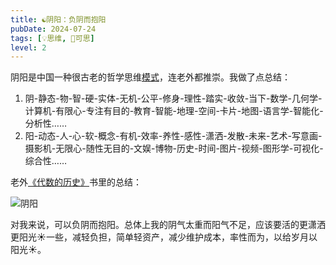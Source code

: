 ```yaml
---
title: ☯️阴阳：负阴而抱阳
pubDate: 2024-07-24
tags: [💡思维, 🤔可思]
level: 2
---
```


阴阳是中国一种很古老的哲学思维[模式](/xyy/20240723b)，连老外都推崇。我做了点总结：

1. 阴-静态-物-智-硬-实体-无机-公平-修身-理性-踏实-收敛-当下-数学-几何学-计算机-有限心-专注有目的-教育-智能-地理-空间-卡片-地图-语言学-智能化-分析性……
2. 阳-动态-人-心-软-概念-有机-效率-养性-感性-潇洒-发散-未来-艺术-写意画-摄影机-无限心-随性无目的-文娱-博物-历史-时间-图片-视频-图形学-可视化-综合性……

老外[《代数的历史》]书里的总结：

![阴阳](/images/yin-yang.jpg)

对我来说，可以负阴而抱阳。总体上我的阴气太重而阳气不足，应该要活的更潇洒更阳光☀️一些，减轻负担，简单轻资产，减少维护成本，率性而为，以给岁月以阳光☀️。

[《代数的历史》]: https://book.douban.com/subject/35428125/
